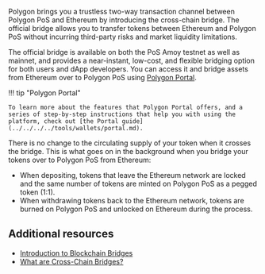 Polygon brings you a trustless two-way transaction channel between Polygon PoS and Ethereum by introducing the cross-chain bridge. The official bridge allows you to transfer tokens between Ethereum and Polygon PoS without incurring third-party risks and market liquidity limitations. 

The official bridge is available on both the PoS Amoy testnet as well as mainnet, and provides a near-instant, low-cost, and flexible bridging option for both users and dApp developers. You can access it and bridge assets from Ethereum over to Polygon PoS using [Polygon Portal](https://portal.polygon.technology).

!!! tip "Polygon Portal"

    To learn more about the features that Polygon Portal offers, and a series of step-by-step instructions that help you with using the platform, check out [the Portal guide](../../../../tools/wallets/portal.md).

There is no change to the circulating supply of your token when it crosses the bridge. This is what goes on in the background when you bridge your tokens over to Polygon PoS from Ethereum:

- When depositing, tokens that leave the Ethereum network are locked and the same number of tokens are minted on Polygon PoS as a pegged token (1:1).
- When withdrawing tokens back to the Ethereum network, tokens are burned on Polygon PoS and unlocked on Ethereum during the process.

## Additional resources

- [Introduction to Blockchain Bridges](https://ethereum.org/en/bridges/)
- [What are Cross-Chain Bridges?](https://www.alchemy.com/overviews/cross-chain-bridges)
